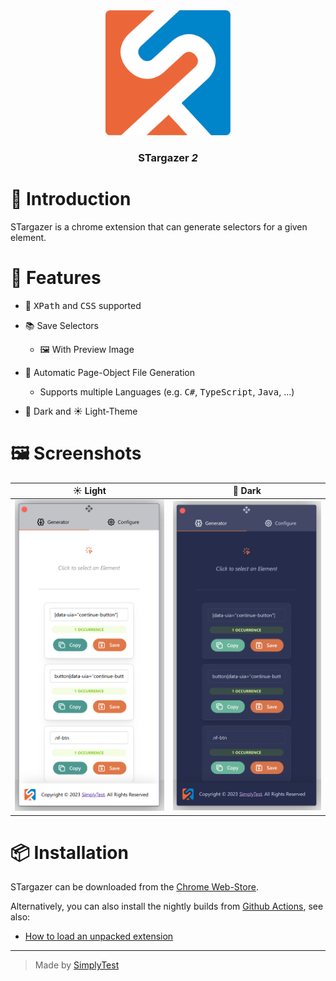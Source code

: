 <div align="center">
<img src="assets/logo.png" width=200>

### STargazer <i>2</i>

</div>

# 👋 Introduction
STargazer is a chrome extension that can generate selectors for a given element.

# 🔭 Features

* 🧠 <kbd>XPath</kbd> and <kbd>CSS</kbd> supported

* 📚 Save Selectors
  * 🖼️ With Preview Image

* 🤖 Automatic Page-Object File Generation
  * Supports multiple Languages (e.g. <kbd>C#</kbd>, <kbd>TypeScript</kbd>, <kbd>Java</kbd>, ...)

* 🌙 Dark and ☀️ Light-Theme

# 🖼️ Screenshots

| ☀️ Light                                | 🌙 Dark                               |
| -------------------------------------- | ------------------------------------ |
| ![light](assets/screenshots/light.png) | ![dark](assets/screenshots/dark.png) |


# 📦 Installation

STargazer can be downloaded from the [Chrome Web-Store](https://chrome.google.com/webstore/detail/stargazer/mkphjcfplanogllpfpfefcpfbdpchkjh).

Alternatively, you can also install the nightly builds from [Github Actions](https://github.com/simplytest/STargazer/actions), see also: 
- [How to load an unpacked extension](https://developer.chrome.com/docs/extensions/mv3/getstarted/development-basics/#load-unpacked)

---

> Made by [SimplyTest](https://simplytest.de/)